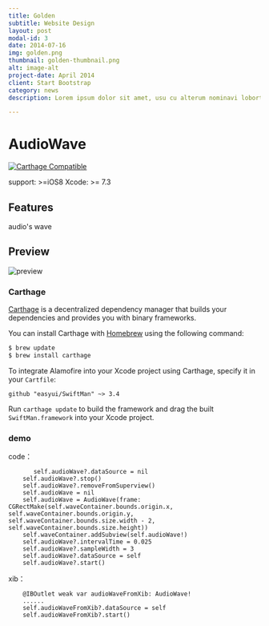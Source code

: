 ```yaml
---
title: Golden
subtitle: Website Design
layout: post
modal-id: 3
date: 2014-07-16
img: golden.png
thumbnail: golden-thumbnail.png
alt: image-alt
project-date: April 2014
client: Start Bootstrap
category: news
description: Lorem ipsum dolor sit amet, usu cu alterum nominavi lobortis. At duo novum diceret. Tantas apeirian vix et, usu sanctus postulant inciderint ut, populo diceret necessitatibus in vim. Cu eum dicam feugiat noluisse.

---
```

# AudioWave

[![Carthage Compatible](https://img.shields.io/badge/Carthage-compatible-4BC51D.svg?style=flat)](https://github.com/Carthage/Carthage)

support: >=iOS8
Xcode: >= 7.3

## Features
audio's wave

## Preview
![preview](audiowave.gif)

### Carthage

[Carthage](https://github.com/Carthage/Carthage) is a decentralized dependency manager that builds your dependencies and provides you with binary frameworks.

You can install Carthage with [Homebrew](http://brew.sh/) using the following command:

```bash
$ brew update
$ brew install carthage
```

To integrate Alamofire into your Xcode project using Carthage, specify it in your `Cartfile`:

```ogdl
github "easyui/SwiftMan" ~> 3.4
```

Run `carthage update` to build the framework and drag the built `SwiftMan.framework` into your Xcode project.

### demo

code：

           self.audioWave?.dataSource = nil
        self.audioWave?.stop()
        self.audioWave?.removeFromSuperview()
        self.audioWave = nil
        self.audioWave = AudioWave(frame: CGRectMake(self.waveContainer.bounds.origin.x, self.waveContainer.bounds.origin.y, self.waveContainer.bounds.size.width - 2, self.waveContainer.bounds.size.height))
        self.waveContainer.addSubview(self.audioWave!)
        self.audioWave?.intervalTime = 0.025
        self.audioWave?.sampleWidth = 3
        self.audioWave?.dataSource = self
        self.audioWave?.start()   


xib：

        @IBOutlet weak var audioWaveFromXib: AudioWave!
        ......
        self.audioWaveFromXib?.dataSource = self
        self.audioWaveFromXib?.start()
